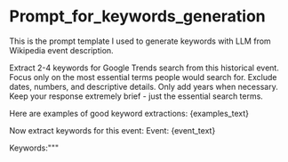 # Prompt_for_keywords_generation
This is the prompt template I used to generate keywords with LLM from Wikipedia event description.


Extract 2-4 keywords for Google Trends search from this historical event.
Focus only on the most essential terms people would search for.
Exclude dates, numbers, and descriptive details. Only add years when necessary.
Keep your response extremely brief - just the essential search terms.


Here are examples of good keyword extractions:
{examples_text}


Now extract keywords for this event:
Event: {event_text}


Keywords:"""
